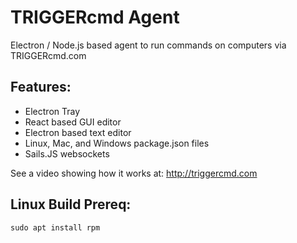 # TRIGGERcmd Agent
Electron / Node.js based agent to run commands on computers via TRIGGERcmd.com

## Features:
 - Electron Tray
 - React based GUI editor
 - Electron based text editor
 - Linux, Mac, and Windows package.json files
 - Sails.JS websockets

See a video showing how it works at:  http://triggercmd.com 

## Linux Build Prereq:
```
sudo apt install rpm
```